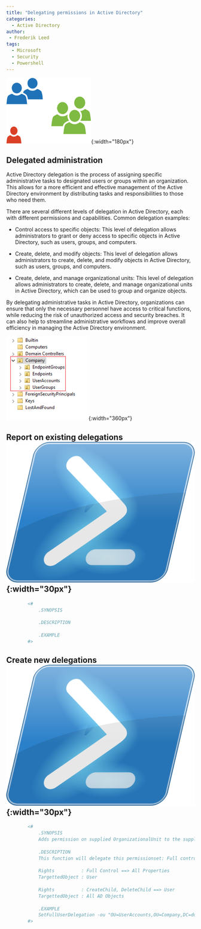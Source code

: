 ```yaml
---
title: "Delegating permissions in Active Directory"
categories:
  - Active Directory
author:
 - Frederik Leed
tags:
  - Microsoft
  - Security
  - Powershell
---
```


![Delegated administration](/assets/images/groups.png){:width="180px"}

## Delegated administration

Active Directory delegation is the process of assigning specific administrative tasks to designated users or groups within an organization. This allows for a more efficient and effective management of the Active Directory environment by distributing tasks and responsibilities to those who need them.

There are several different levels of delegation in Active Directory, each with different permissions and capabilities. Common delegation examples:

- Control access to specific objects: This level of delegation allows administrators to grant or deny access to specific objects in Active Directory, such as users, groups, and computers.

- Create, delete, and modify objects: This level of delegation allows administrators to create, delete, and modify objects in Active Directory, such as users, groups, and computers.

- Create, delete, and manage organizational units: This level of delegation allows administrators to create, delete, and manage organizational units in Active Directory, which can be used to group and organize objects.

By delegating administrative tasks in Active Directory, organizations can ensure that only the necessary personnel have access to critical functions, while reducing the risk of unauthorized access and security breaches. It can also help to streamline administrative workflows and improve overall efficiency in managing the Active Directory environment.

![Company structure](/assets/images/AD_Company_structure.png){:width="360px"}

## Report on existing delegations ![powershell](/assets/images/powershell.png){:width="30px"}

```Powershell
        <#
            .SYNOPSIS
            
            .DESCRIPTION

            .EXAMPLE
        #>
```

## Create new delegations ![powershell](/assets/images/powershell.png){:width="30px"}

```Powershell
        <#
            .SYNOPSIS
            Adds permission on supplied OrganizationalUnit to the supplied AD group
            
            .DESCRIPTION
            This function will delegate this permissionset: Full control on all user properties and ability to create and delete user objects.

            Rights          : Full Control ==> All Properties
            TargettedObject : User

            Rights          : CreateChild, DeleteChild ==> User
            TargettedObject : All AD Objects

            .EXAMPLE
            SetFullUserDelegation -ou "OU=UserAccounts,OU=Company,DC=domain,DC=com" -group "SEC-AD-CUA-UserAdmin" 
        #>
```

